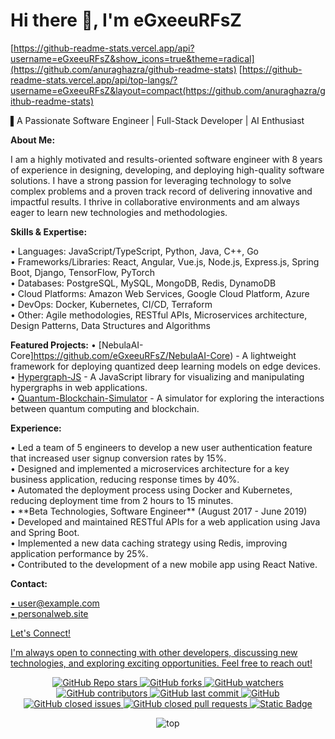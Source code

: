 # Hi there 👋, I'm **eGxeeuRFsZ**

[https://github-readme-stats.vercel.app/api?username=eGxeeuRFsZ&show_icons=true&theme=radical](https://github.com/anuraghazra/github-readme-stats)
[https://github-readme-stats.vercel.app/api/top-langs/?username=eGxeeuRFsZ&layout=compact(https://github.com/anuraghazra/github-readme-stats)

▌A Passionate Software Engineer | Full-Stack Developer | AI Enthusiast

**About Me:**

I am a highly motivated and results-oriented software engineer with 8 years of experience in designing, developing, and deploying high-quality software solutions. I have a strong passion for leveraging technology to solve complex problems and a proven track record of delivering innovative and impactful results. I thrive in collaborative environments and am always eager to learn new technologies and methodologies.

**Skills & Expertise:** 
<p>
•  Languages: JavaScript/TypeScript, Python, Java, C++, Go<br>
•  Frameworks/Libraries: React, Angular, Vue.js, Node.js, Express.js, Spring Boot, Django, TensorFlow, PyTorch<br>
•  Databases: PostgreSQL, MySQL, MongoDB, Redis, DynamoDB <br>
•  Cloud Platforms: Amazon Web Services, Google Cloud Platform, Azure <br>
•  DevOps: Docker, Kubernetes, CI/CD, Terraform <br>
•  Other: Agile methodologies, RESTful APIs, Microservices architecture, Design Patterns, Data Structures and Algorithms<br>
</p>

**Featured Projects:**
•  [NebulaAI-Core]https://github.com/eGxeeuRFsZ/NebulaAI-Core) - A lightweight framework for deploying quantized deep learning models on edge devices.<br>
•  [Hypergraph-JS](https://github.com/eGxeeuRFsZ/Hypergraph-JS) - A JavaScript library for visualizing and manipulating hypergraphs in web applications.<br>
•  [Quantum-Blockchain-Simulator](https://github.com/eGxeeuRFsZ/Quantum-Blockchain-Simulator) - A simulator for exploring the interactions between quantum computing and blockchain.<br>

**Experience:**
<p>
•   Led a team of 5 engineers to develop a new user authentication feature that increased user signup conversion rates by 15%.<br>
•   Designed and implemented a microservices architecture for a key business application, reducing response times by 40%. <br>
•   Automated the deployment process using Docker and Kubernetes, reducing deployment time from 2 hours to 15 minutes.<br>
•   **Beta Technologies, Software Engineer** (August 2017 - June 2019)<br>
•   Developed and maintained RESTful APIs for a web application using Java and Spring Boot. <br>
•   Implemented a new data caching strategy using Redis, improving application performance by 25%. <br>
•   Contributed to the development of a new mobile app using React Native.<br>
</p>

**Contact:**
<p>
<a href="user@example.com">•  user@example.com<br>
<a href="personalweb.site">•  personalweb.site<br>
</p>

Let's Connect!

I'm always open to connecting with other developers, discussing new technologies, and exploring exciting opportunities. Feel free to reach out!

<p align="center">
  <img alt="GitHub Repo stars" src="https://img.shields.io/github/stars/rzashakeri/beautify-github-profile?style=flat-square">
  <img alt="GitHub forks" src="https://img.shields.io/github/forks/rzashakeri/beautify-github-profile?style=flat-square">
  <img alt="GitHub watchers" src="https://img.shields.io/github/watchers/rzashakeri/beautify-github-profile?style=flat-square">
  <img alt="GitHub contributors" src="https://img.shields.io/github/contributors/rzashakeri/beautify-github-profile?color=blue&style=flat-square">
  <img alt="GitHub last commit" src="https://img.shields.io/github/last-commit/rzashakeri/beautify-github-profile?color=blue&style=flat-square">
  <img alt="GitHub" src="https://img.shields.io/github/license/rzashakeri/beautify-github-profile?color=blue&style=flat-square">
  <img alt="GitHub closed issues" src="https://img.shields.io/github/issues-closed/rzashakeri/beautify-github-profile?color=blue&style=flat-square">
  <img alt="GitHub closed pull requests" src="https://img.shields.io/github/issues-pr-closed/rzashakeri/beautify-github-profile?color=blue&style=flat-square">
<a href="readme-fa.md"><img alt="Static Badge" src="https://img.shields.io/badge/translation-farsi-blue?style=flat-square"></a>
</p>
<p align="center">
  <img src="https://github-readme-stats.vercel.app/api/top-langs/?username=rzashakeri&layout=pie&size_weight=1" alt=top langs>
</p>
